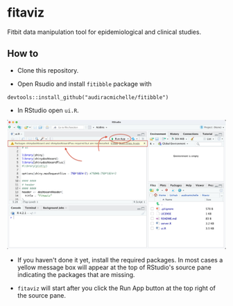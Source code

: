 # fitaviz

Fitbit data manipulation tool for epidemiological and clinical studies.

## How to

* Clone this repository. 

* Open Rsudio and install `fitibble` package with

```
devtools::install_github("audiracmichelle/fitibble")
```

* In RStudio open `ui.R`.

![](./images/rstudio.jpg)

* If you haven't done it yet, install the required packages. In most cases a yellow message box will appear at the top of RStudio's source pane indicating the packages that are missing.

* `fitaviz` will start after you click the Run App button at the top right of the source pane.

